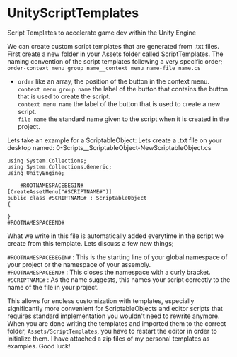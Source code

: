 # UnityScriptTemplates
Script Templates to accelerate game dev within the Unity Engine

We can create custom script templates that are generated from .txt files. First create a new folder in your Assets folder called ScriptTemplates.
The naming convention of the script templates following a very specific order; `order-context menu group name__context menu name-file name.cs`

* `order` like an array, the position of the button in the context menu.\
`context menu group name` the label of the button that contains the button that is used to create the script.\
`context menu name` the label of the button that is used to create a new script.\
`file name` the standard name given to the script when it is created in the project.

Lets take an example for a ScriptableObject: Lets create a .txt file on your desktop named: 0-Scripts__ScriptableObject-NewScriptableObject.cs

```
using System.Collections;
using System.Collections.Generic;
using UnityEngine;

    #ROOTNAMESPACEBEGIN#
[CreateAssetMenu("#SCRIPTNAME#")]
public class #SCRIPTNAME# : ScriptableObject
{

}
#ROOTNAMESPACEEND#
```

What we write in this file is automatically added everytime in the script we create from this template. Lets discuss a few new things;

`#ROOTNAMESPACEBEGIN#` : This is the starting line of your global namespace of your project or the namespace of your assembly.\
`#ROOTNAMESPACEEND#` : This closes the namespace with a curly bracket.\
`#SCRIPTNAME#` : As the name suggests, this names your script correctly to the name of the file in your project.

This allows for endless customization with templates, especially significantly more convenient for ScriptableObjects and editor scripts that requires standard implementation you wouldn't need to rewrite anymore.
When you are done writing the templates and imported them to the correct folder, `Assets/ScriptTemplates`, you have to restart the editor in order to initialize them.
I have attached a zip files of my personal templates as examples. Good luck!
